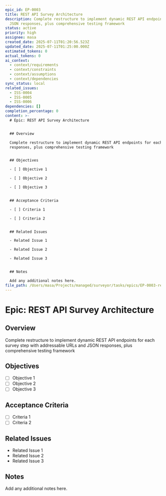 ```yaml
---
epic_id: EP-0003
title: REST API Survey Architecture
description: Complete restructure to implement dynamic REST API endpoints for each survey step with addressable URLs and
  JSON responses, plus comprehensive testing framework
status: active
priority: high
assignee: masa
created_date: 2025-07-11T01:20:56.523Z
updated_date: 2025-07-11T01:25:00.000Z
estimated_tokens: 0
actual_tokens: 0
ai_context:
  - context/requirements
  - context/constraints
  - context/assumptions
  - context/dependencies
sync_status: local
related_issues:
  - ISS-0004
  - ISS-0005
  - ISS-0006
dependencies: []
completion_percentage: 0
content: >-
  # Epic: REST API Survey Architecture


  ## Overview

  Complete restructure to implement dynamic REST API endpoints for each survey step with addressable URLs and JSON
  responses, plus comprehensive testing framework


  ## Objectives

  - [ ] Objective 1

  - [ ] Objective 2

  - [ ] Objective 3


  ## Acceptance Criteria

  - [ ] Criteria 1

  - [ ] Criteria 2


  ## Related Issues

  - Related Issue 1

  - Related Issue 2

  - Related Issue 3


  ## Notes

  Add any additional notes here.
file_path: /Users/masa/Projects/managed/surveyor/tasks/epics/EP-0003-rest-api-survey-architecture.md
---
```


# Epic: REST API Survey Architecture

## Overview
Complete restructure to implement dynamic REST API endpoints for each survey step with addressable URLs and JSON responses, plus comprehensive testing framework

## Objectives
- [ ] Objective 1
- [ ] Objective 2
- [ ] Objective 3

## Acceptance Criteria
- [ ] Criteria 1
- [ ] Criteria 2

## Related Issues
- Related Issue 1
- Related Issue 2
- Related Issue 3

## Notes
Add any additional notes here.
